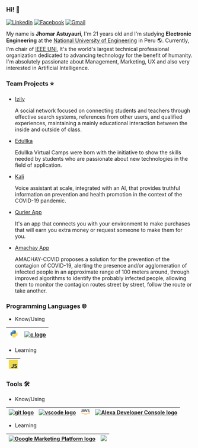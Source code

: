 ### Hi! 👋

[![Linkedin](https://img.shields.io/badge/-LinkedIn-blue?style=flat&logo=Linkedin&logoColor=white)](https://www.linkedin.com/in/jhomar-astuyauri/)
[![Facebook](https://img.shields.io/badge/-Facebook-3b5998?style=flat&labelColor=3b5998&logo=facebook&logoColor=white)](https://www.facebook.com/jhomar.astuyauriherencia.12/)
[![Gmail](https://img.shields.io/badge/-Gmail-c14438?style=flat&logo=Gmail&logoColor=white)](mailto:jhomarcristianelias@gmail.com)

My name is **Jhomar Astuyauri**, I'm 21 years old and I'm studying **Electronic Engineering** at the [National University of Engineering](https://www.facebook.com/UNIoficial.pe) in Peru :earth_americas:. Currently, I'm chair of [IEEE UNI](https://www.facebook.com/reieeeuni), It's the world's largest technical professional organization dedicated to advancing technology for the benefit of humanity. I'm absolutely passionate about Management, Marketing, UX and also very interested in Artificial Intelligence.

### Team Projects :star:

- [Izily](https://izily.online/)

  A social network focused on connecting students and teachers through effective search systems, references from other users, and qualified experiences, maintaining a mainly   educational interaction between the inside and outside of class.
 
- [Edullka](https://edullka.github.io/)

  Edullka Virtual Camps were born with the initiative to show the skills needed by students who are passionate about new technologies in the field of application.

- [Kali](https://drive.google.com/file/d/1lrUX7GtUxWkhnQiPS24IYlNxrHzVTrGp/view?usp=sharing)

  Voice assistant at scale, integrated with an AI, that provides truthful information on prevention and health promotion in the context of the COVID-19 pandemic.
  
  
- [Qurier App](https://quierounqurier.epizy.com/)
  
  It's an app that connects you with your environment to make purchases that will earn you extra money or request someone to make them for you.
  
- [Amachay App](https://github.com/Jhomar1158-ux/Project-Amachay)
  
  AMACHAY-COVID proposes a solution for the prevention of the contagion of COVID-19, alerting the presence and/or agglomeration of infected people in an approximate range of   100 meters around, through improved algorithms to identify the probably infected people, allowing them to monitor the contagion routes street by street, follow the route or   take another.



### Programming Languages 🌐

- Know/Using

|  [<img src="https://raw.githubusercontent.com/github/explore/80688e429a7d4ef2fca1e82350fe8e3517d3494d/topics/python/python.png" alt="python logo" width="28">](https://www.python.org/) | [<img src="https://upload.wikimedia.org/wikipedia/commons/1/19/C_Logo.png" alt="c logo" width="22">](https://www.gnu.org/software/bash/)  |
|---|---|

- Learning

| [<img src="https://raw.githubusercontent.com/github/explore/80688e429a7d4ef2fca1e82350fe8e3517d3494d/topics/javascript/javascript.png" alt="js logo" width="24">](https://developer.mozilla.org/en-US/docs/Web/JavaScript)  |
|---|

### Tools 🛠️

- Know/Using

| [<img src="https://raw.githubusercontent.com/Delta456/Delta456/master/img/git.png" alt="git logo" width="24">](https://git-scm.com/) | [<img src="https://raw.githubusercontent.com/Delta456/Delta456/master/img/vscode.png" alt="vscode logo" width="24">](https://code.visualstudio.com/) | [<img src="https://raw.githubusercontent.com/Delta456/Delta456/master/img/aws.png" alt="aws logo" width="24">](https://aws.amazon.com/) | [<img src="https://img.icons8.com/color/452/amazon-alexa-logo.png" alt="Alexa Developer Console logo" width="26">](https://developer.amazon.com/alexa/console/) |
|---|---|--|--|

- Learning

| [<img src="https://storage.googleapis.com/gweb-uniblog-publish-prod/images/GMP.max-200x200.png" alt="Google Marketing Platform logo" width="24">](https://marketingplatform.google.com/) |[<img src="https://img.icons8.com/color/452/google-firebase-console.png" width="26">](https://firebase.google.com/)|
|---|---|
